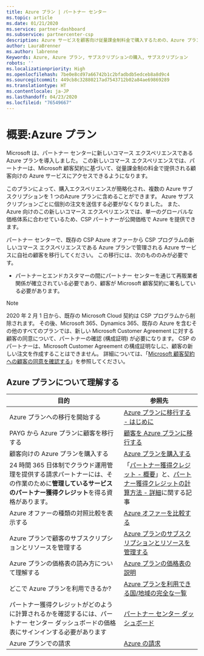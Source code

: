 ```yaml
---
title: Azure プラン | パートナー センター
ms.topic: article
ms.date: 01/21/2020
ms.service: partner-dashboard
ms.subservice: partnercenter-csp
description: Azure サービスを顧客向け従量課金制料金で購入するための、Azure プランのコマースエクスペリエンスについて説明します。 新しいセキュリティ要件についても説明します。
author: LauraBrenner
ms.author: labrenne
Keywords: Azure, Azure プラン, サブスクリプションの購入, サブスクリプション
robots: ''
ms.localizationpriority: High
ms.openlocfilehash: 7be0e8cd97a66742b1c2bfadbdb5edceb8a8d9c4
ms.sourcegitcommit: 449cb8c32880217ad7543712b02a84ae69869289
ms.translationtype: HT
ms.contentlocale: ja-JP
ms.lasthandoff: 04/23/2020
ms.locfileid: "76549667"
---
```

# <a name="introduction-azure-plan"></a>概要:Azure プラン

Microsoft は、パートナー センターに新しいコマース エクスペリエンスである Azure プランを導入しました。  この新しいコマース エクスペリエンスでは、パートナーは、Microsoft 顧客契約に基づいて、従量課金制の料金で提供される顧客向けの Azure サービスにアクセスできるようになります。

このプランによって、購入エクスペリエンスが簡略化され、複数の Azure サブスクリプションを 1 つのAzure プランに含めることができます。 Azure サブスクリプションごとに個別の注文を送信する必要がなくなりました。 また、Azure 向けのこの新しいコマース エクスペリエンスでは、単一のグローバルな価格体系に合わせているため、CSP パートナーが公開価格で Azure を提供できます。

パートナー センターで、既存の CSP Azure オファーから CSP プログラムの新しいコマース エクスペリエンスである Azure プランで管理される Azure サービスに自社の顧客を移行してください。 この移行には、次のもののみが必要です。

- パートナーとエンドカスタマーの間にパートナー センターを通じて再販業者関係が確立されている必要であり、顧客が Microsoft 顧客契約に署名している必要があります。

>[!Note]
>2020 年 2 月 1 日から、既存の Microsoft Cloud 契約は CSP プログラムから削除されます。 その後、Microsoft 365、Dynamics 365、既存の Azure を含むその他のすべてのプランでは、新しい Microsoft Customer Agreement に対する顧客の同意について、パートナーの確認 (構成証明) が必要になります。 CSP のパートナーは、Microsoft Customer Agreement の構成証明なしに、顧客の新しい注文を作成することはできません。 詳細については、「[Microsoft 顧客契約への顧客の同意を確認する](confirm-customer-agreement.md)」を参照してください。


## <a name="learn-about-the-azure-plan"></a>Azure プランについて理解する

|**目的**   |**参照先**   |
|------------------|---------------------|
|Azure プランへの移行を開始する|[Azure プランに移行する - はじめに](azure-plan-get-started.md)
|PAYG から Azure プランに顧客を移行する|[顧客を Azure プランに移行する](azure-plan-transition.md)|
|顧客向けの Azure プランを購入する|[Azure プランを購入する](purchase-azure-plan.md)|
|24 時間 365 日体制でクラウド運用管理を提供する請求パートナーには、その作業のために**管理しているサービスのパートナー獲得クレジット**を得る資格があります。|「[パートナー獲得クレジット - 概要](partner-earned-credit.md)」と、[パートナー獲得クレジットの計算方法 - 詳細](partner-earned-credit-explanation.md)に関する記事|
|Azure オファーの種類の対照比較を表示する|[Azure オファーを比較する](compare-azure-offers.md)|
|Azure プランで顧客のサブスクリプションとリソースを管理する|[Azure プランのサブスクリプションとリソースを管理する](azure-plan-manage.md)|
|Azure プランの価格表の読み方について理解する   |[Azure プランの価格表の説明](azure-plan-price-list.md)|
|どこで Azure プランを利用できるか?|[Azure プランを利用できる国/地域の完全な一覧](https://query.prod.cms.rt.microsoft.com/cms/api/am/binary/RE3QN0x)
|パートナー獲得クレジットがどのように計算されるかを確認するには、パートナー センター ダッシュボードの価格表にサインインする必要があります|[パートナー センター ダッシュボード](https://partner.microsoft.com/en-us/dashboard/home)|
|Azure プランでの請求|[Azure の請求](azure-plan-billing.md)| 




